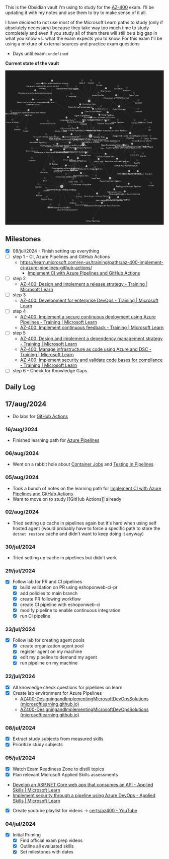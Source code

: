 This is the Obsidian vault I'm using to study for the [AZ-400](AZ-400.md) exam. I'll be updating it with my notes and use them to try to make sense of it all.

I have decided to not use most of the Microsoft Learn paths to study (only if absolutely necessary) because they take way too much time to study completely and even if you study all of them there will still be a big gap in what you know vs. what the exam expects you to know. For this exam I'll be using a mixture of external sources and practice exam questions

- Days until exam: `undefined`

**Current state of the vault**

![](media/Pasted%20image%2020240816092736.png)
## Milestones
- [x] 08/jul/2024 - Finish setting up everything
- [ ] step 1 - CI, Azure Pipelines and GitHub Actions
	- https://learn.microsoft.com/en-us/training/paths/az-400-implement-ci-azure-pipelines-github-actions/
		- [Implement CI with Azure Pipelines and GitHub Actions](Implement%20CI%20with%20Azure%20Pipelines%20and%20GitHub%20Actions.md)
- [ ] step 2
	- [AZ-400: Design and implement a release strategy - Training | Microsoft Learn](https://learn.microsoft.com/en-us/training/paths/az-400-design-implement-release-strategy/)
- [ ] step 3
	- [AZ-400: Development for enterprise DevOps - Training | Microsoft Learn](https://learn.microsoft.com/en-us/training/paths/az-400-work-git-for-enterprise-devops/)
- [ ] step 4
	- [AZ-400: Implement a secure continuous deployment using Azure Pipelines - Training | Microsoft Learn](https://learn.microsoft.com/en-us/training/paths/az-400-implement-secure-continuous-deployment/)
	- [AZ-400: Implement continuous feedback - Training | Microsoft Learn](https://learn.microsoft.com/en-us/training/paths/az-400-implement-continuous-feedback/)
- [ ] step 5
	- [AZ-400: Design and implement a dependency management strategy - Training | Microsoft Learn](https://learn.microsoft.com/en-us/training/paths/az-400-design-implement-dependency-management-strategy/)
	-  [AZ-400: Manage infrastructure as code using Azure and DSC - Training | Microsoft Learn](https://learn.microsoft.com/en-us/training/paths/az-400-manage-infrastructure-as-code-using-azure/)
	- [AZ-400: Implement security and validate code bases for compliance - Training | Microsoft Learn](https://learn.microsoft.com/en-us/training/paths/az-400-implement-security-validate-code-bases-compliance/)
- [ ] step 6 - Check for Knowledge Gaps
## Daily Log
## 17/aug/2024
- Do labs for [GitHub Actions](GitHub%20Actions)
### 16/aug/2024
- Finished learning path for [Azure Pipelines](Azure%20Pipelines)
### 06/aug/2024
- Went on a rabbit hole about [Container Jobs](Container%20Jobs.md) and [Testing in Pipelines](Testing%20in%20Pipelines.md)
### 05/aug/2024
- Took a bunch of notes on the learning path for [Implement CI with Azure Pipelines and GitHub Actions](Implement%20CI%20with%20Azure%20Pipelines%20and%20GitHub%20Actions.md)
- Want to move on to study [[GitHub Actions]] already
### 02/aug/2024
- Tried setting up cache in pipelines again but it's hard when using self hosted agent (would probably have to force a specific path to store the `dotnet restore` cache and didn't want to keep doing it anyway)
### 30/jul/2024
- Tried setting up cache in pipelines but didn't work
### 29/jul/2024
- [x] Follow lab for PR and CI pipelines
	- [x] build validation on PR using eshoponweb-ci-pr
	- [x] add policies to main branch
	- [x] create PR following workflow
	- [x] create CI pipeline with eshoponweb-ci
	- [x] modify pipeline to enable continuous integration
	- [x] run CI pipeline
### 23/jul/2024
- [x] Follow lab for creating agent pools
	- [x] create organization agent pool
	- [x] register agent on my machine
	- [x] edit my pipeline to demand my agent
	- [x] run pipeline on my machine
### 22/jul/2024
- [x] All knowledge check questions for pipelines on learn
- [x] Create lab environment for Azure Pipelines
	- [AZ400-DesigningandImplementingMicrosoftDevOpsSolutions (microsoftlearning.github.io)](https://microsoftlearning.github.io/AZ400-DesigningandImplementingMicrosoftDevOpsSolutions/Instructions/Labs/AZ400_M02_L03_Configure_Agent_Pools_and_Understand_Pipeline_Styles.html)
	- [AZ400-DesigningandImplementingMicrosoftDevOpsSolutions (microsoftlearning.github.io)](https://microsoftlearning.github.io/AZ400-DesigningandImplementingMicrosoftDevOpsSolutions/Instructions/Labs/AZ400_M02_L04_Enable_Continuous_Integration_with_Azure_Pipelines.html)
### 08/jul/2024
- [x] Extract study subjects from measured skills
- [x] Prioritize study subjects
### 05/jul/2024
- [x] Watch Exam Readiness Zone to distill topics
- [x] Plan relevant Microsoft Applied Skills assessments
- [Develop an ASP.NET Core web app that consumes an API - Applied Skills | Microsoft Learn](https://learn.microsoft.com/en-us/credentials/applied-skills/develop-an-aspnet-core-web-app-that-consumes-an-api/)
- [Implement security through a pipeline using Azure DevOps - Applied Skills | Microsoft Learn](https://learn.microsoft.com/en-us/credentials/applied-skills/implement-security-through-pipeline-using-devops/)
- [x] Create youtube playlist for videos -> [certs/az400 - YouTube](https://www.youtube.com/playlist?list=PLXaF2fWDyiZCaWekQD8TUF8lpf951jwKC)
### 04/jul/2024
- [x] Initial Priming
	- [x] Find official exam prep videos
	- [x] Outline all evaluated skills
	- [x] Set milestones with dates